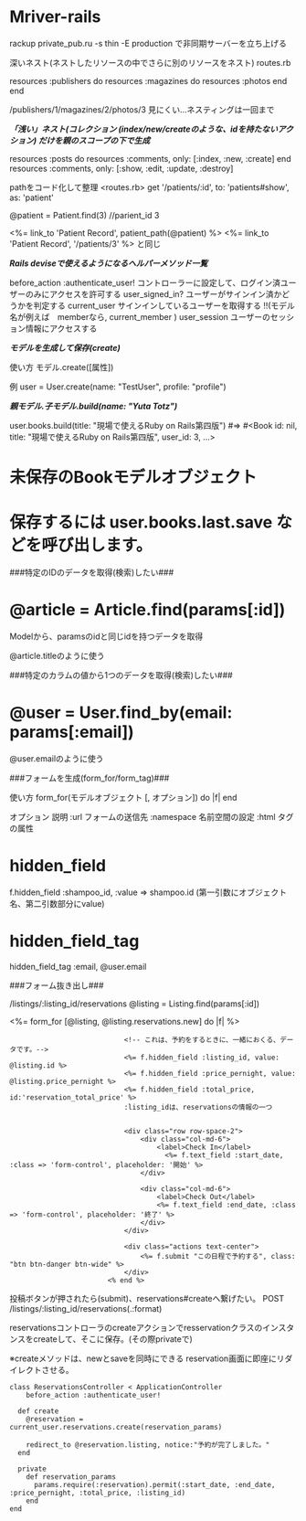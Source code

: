 # Mriver-rails

rackup private_pub.ru -s thin -E production で非同期サーバーを立ち上げる


深いネスト(ネストしたリソースの中でさらに別のリソースをネスト)
routes.rb

resources :publishers do
  resources :magazines do
    resources :photos
  end
end

/publishers/1/magazines/2/photos/3 見にくい...ネスティングは一回まで

***「浅い」ネスト(コレクション (index/new/createのような、idを持たないアクション) だけを親のスコープの下で生成***

resources :posts do
  resources :comments, only: [:index, :new, :create]
end
resources :comments, only: [:show, :edit, :update, :destroy]


pathをコード化して整理
<routes.rb>
get '/patients/:id', to: 'patients#show', as: 'patient'

<controller>

@patient = Patient.find(3) //parient_id 3

<view>
<%= link_to 'Patient Record', patient_path(@patient) %>
<%= link_to 'Patient Record', '/patients/3' %> と同じ


***Rails deviseで使えるようになるヘルパーメソッド一覧***

before_action :authenticate_user!	コントローラーに設定して、ログイン済ユーザーのみにアクセスを許可する
user_signed_in?	ユーザーがサインイン済かどうかを判定する
current_user	サインインしているユーザーを取得する !!(モデル名が例えば　memberなら, current_member )
user_session	ユーザーのセッション情報にアクセスする


***モデルを生成して保存(create)***

使い方
モデル.create([属性])

例
user = User.create(name: "TestUser", profile: "profile")


***親モデル.子モデル.build(name: "Yuta Totz")***

user.books.build(title: "現場で使えるRuby on Rails第四版")
#=> #<Book id: nil, title: "現場で使えるRuby on Rails第四版", user_id: 3, ...>
# 未保存のBookモデルオブジェクト
# 保存するには user.books.last.save などを呼び出します。


###特定のIDのデータを取得(検索)したい###
# @article = Article.find(params[:id])

Modelから、paramsのidと同じidを持つデータを取得

@article.titleのように使う

###特定のカラムの値から1つのデータを取得(検索)したい###
# @user = User.find_by(email: params[:email])

@user.emailのように使う

###フォームを生成(form_for/form_tag)###

使い方
form_for(モデルオブジェクト [, オプション]) do |f|
end

オプション	説明
:url	フォームの送信先
:namespace	名前空間の設定
:html	タグの属性


# hidden_field

f.hidden_field :shampoo_id, :value => shampoo.id (第一引数にオブジェクト名、第二引数部分にvalue)

# hidden_field_tag
hidden_field_tag :email, @user.email
<!-- params[:email]に保存 -->


###フォーム抜き出し###

/listings/:listing_id/reservations
@listing = Listing.find(params[:id])

<%= form_for [@listing, @listing.reservations.new] do |f| %>    
<!--listingは@listing.reservations.newにネストされているので、引数となる配列は[親, 子] -->
                                           
                                <!-- これは、予約をするときに、一緒におくる、データです。-->
                                <%= f.hidden_field :listing_id, value: @listing.id %>
                                <%= f.hidden_field :price_pernight, value: @listing.price_pernight %>
                                <%= f.hidden_field :total_price, id:'reservation_total_price' %>
                                :listing_idは、reservationsの情報の一つ


                                <div class="row row-space-2">
                                    <div class="col-md-6">
                                        <label>Check In</label>
                                          <%= f.text_field :start_date, :class => 'form-control', placeholder: '開始' %>
                                    </div>

                                    <div class="col-md-6">
                                        <label>Check Out</label>
                                        <%= f.text_field :end_date, :class => 'form-control', placeholder: '終了' %>
                                    </div>
                                </div>            

                                <div class="actions text-center">
                                    <%= f.submit "この日程で予約する", class: "btn btn-danger btn-wide" %>
                                </div>
                            <% end %>

投稿ボタンが押されたら(submit)、reservations#createへ繋げたい。 POST /listings/:listing_id/reservations(.:format)

reservationsコントローラのcreateアクションでresservationクラスのインスタンスをcreateして、そこに保存。(その際privateで)

※createメソッドは、newとsaveを同時にできる
reservation画面に即座にリダイレクトさせる。

	class ReservationsController < ApplicationController
		before_action :authenticate_user!

	  def create 
	  	@reservation = current_user.reservations.create(reservation_params)

	  	redirect_to @reservation.listing, notice:"予約が完了しました。"
	  end

	  private
	    def reservation_params
	  	  params.require(:reservation).permit(:start_date, :end_date, :price_pernight, :total_price, :listing_id)
	    end
	end